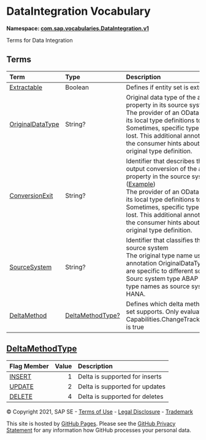 # DataIntegration Vocabulary
**Namespace: [com.sap.vocabularies.DataIntegration.v1](DataIntegration.xml)**

Terms for Data Integration


## Terms

Term|Type|Description
:---|:---|:----------
[Extractable](./DataIntegration.xml#L32:~:text=<Term%20Name="-,Extractable,-")|Boolean|<a name="Extractable"></a>Defines if entity set is extractable
[OriginalDataType](./DataIntegration.xml#L35:~:text=<Term%20Name="-,OriginalDataType,-")|String?|<a name="OriginalDataType"></a>Original data type of the annotated property in its source system ([Example](./DataIntegration.xml#L38))<br>The provider of an OData service maps its local type definitions to Edm types. Sometimes, specific type information is lost. This additional annotation gives the consumer hints about the type original type definition.
[ConversionExit](./DataIntegration.xml#L44:~:text=<Term%20Name="-,ConversionExit,-")|String?|<a name="ConversionExit"></a>Identifier that describes the special output conversion of the annotated property in the source system ([Example](./DataIntegration.xml#L47))<br>The provider of an OData service maps its local type definitions to Edm types. Sometimes, specific type information is lost. This additional annotation gives the consumer hints about the type original type definition.
[SourceSystem](./DataIntegration.xml#L53:~:text=<Term%20Name="-,SourceSystem,-")|String?|<a name="SourceSystem"></a>Identifier that classifies the type of the source system<br>The original type name used in annotation OriginalDataType depend are specific to different source system. Sourc system type ABAP uses other type names as source system type HANA.
[DeltaMethod](./DataIntegration.xml#L68:~:text=<Term%20Name="-,DeltaMethod,-")|[DeltaMethodType?](#DeltaMethodType)|<a name="DeltaMethod"></a>Defines which delta method the entity set supports. Only evaluated if Capabilities.ChangeTracking/Supported is true

## <a name="DeltaMethodType"></a>[DeltaMethodType](./DataIntegration.xml#L57:~:text=<EnumType%20Name="-,DeltaMethodType,-")


Flag Member|Value|Description
:-----|----:|:----------
[INSERT](./DataIntegration.xml#L58:~:text=<EnumType%20Name="-,DeltaMethodType,-")|1|Delta is supported for inserts
[UPDATE](./DataIntegration.xml#L61:~:text=<EnumType%20Name="-,DeltaMethodType,-")|2|Delta is supported for updates
[DELETE](./DataIntegration.xml#L64:~:text=<EnumType%20Name="-,DeltaMethodType,-")|4|Delta is supported for deletes

© Copyright 2021, SAP SE - [Terms of Use](https://www.sap.com/corporate/en/legal/terms-of-use.html) - [Legal Disclosure](https://www.sap.com/corporate/en/legal/impressum.html) - [Trademark](https://www.sap.com/about/legal/trademark.html)

This site is hosted by [GitHub Pages](https://pages.github.com/). Please see the [GitHub Privacy Statement](https://docs.github.com/en/github/site-policy/github-privacy-statement) for any information how GitHub processes your personal data.
